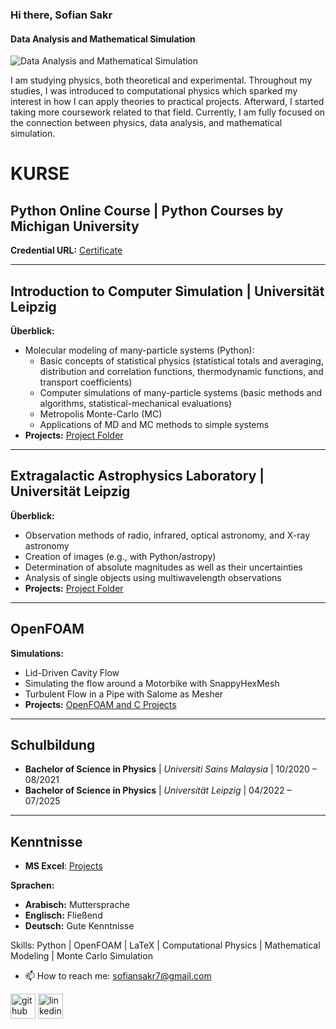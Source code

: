 ### Hi there, Sofian Sakr
#### Data Analysis and Mathematical Simulation
![Data Analysis and Mathematical Simulation](https://media.licdn.com/dms/image/v2/C5616AQGu9rvOmLF3kQ/profile-displaybackgroundimage-shrink_350_1400/profile-displaybackgroundimage-shrink_350_1400/0/1645983583153?e=1739404800&v=beta&t=i5JY1pwFrfsvAHhTY5NNnYA9YIQivd8HLRab7Tu5OZg)

I am studying physics, both theoretical and experimental. Throughout my studies, I was introduced to computational physics which sparked my interest in how I can apply theories to practical projects. Afterward, I started taking more coursework related to that field. Currently, I am fully focused on the connection between physics, data analysis, and mathematical simulation.


# KURSE

## Python Online Course | Python Courses by Michigan University
**Credential URL:** [Certificate](https://www.coursera.org/account/accomplishments/certificate/8KF2YPJ78WJP)

---

## Introduction to Computer Simulation | Universität Leipzig
**Überblick:**
- Molecular modeling of many-particle systems (Python):
  - Basic concepts of statistical physics (statistical totals and averaging, distribution and correlation functions, thermodynamic functions, and transport coefficients)
  - Computer simulations of many-particle systems (basic methods and algorithms, statistical-mechanical evaluations)
  - Metropolis Monte-Carlo (MC)
  - Applications of MD and MC methods to simple systems
- **Projects:** [Project Folder](https://drive.google.com/drive/folders/1C-ClfdWq4mT33wE8TGuTT9xSxhABKHa_?usp=sharing)

---

## Extragalactic Astrophysics Laboratory | Universität Leipzig
**Überblick:**
- Observation methods of radio, infrared, optical astronomy, and X-ray astronomy
- Creation of images (e.g., with Python/astropy)
- Determination of absolute magnitudes as well as their uncertainties
- Analysis of single objects using multiwavelength observations
- **Projects:** [Project Folder](https://drive.google.com/drive/folders/1rihdMu2ngzqyTPZUMvgguZqdfHuW9RJk?usp=sharing)

---

## OpenFOAM
**Simulations:**
- Lid-Driven Cavity Flow
- Simulating the flow around a Motorbike with SnappyHexMesh
- Turbulent Flow in a Pipe with Salome as Mesher
- **Projects:** [OpenFOAM and C Projects](https://drive.google.com/drive/folders/1kiueSVb-OyW_3F8u4fDFkJlqJCLvVDq2?usp=sharing)

---

## Schulbildung
- **Bachelor of Science in Physics** | *Universiti Sains Malaysia* | 10/2020 – 08/2021
- **Bachelor of Science in Physics** | *Universität Leipzig* | 04/2022 – 07/2025

---

## Kenntnisse
- **MS Excel**: [Projects](https://drive.google.com/drive/folders/1d0llfxWdeVTGFFoNxYbFWeGUt7X_cS5Y?usp=sharing)

**Sprachen:**
- **Arabisch:** Muttersprache
- **Englisch:** Fließend
- **Deutsch:** Gute Kenntnisse


Skills: Python |  OpenFOAM |  LaTeX |  Computational Physics |  Mathematical Modeling |  Monte Carlo Simulation

- 📫 How to reach me: sofiansakr7@gmail.com 


[<img src='https://cdn.jsdelivr.net/npm/simple-icons@3.0.1/icons/github.svg' alt='github' height='40'>](https://github.com/SofianSakr)  [<img src='https://cdn.jsdelivr.net/npm/simple-icons@3.0.1/icons/linkedin.svg' alt='linkedin' height='40'>](https://www.linkedin.com/in/sofian-sakr-767a13149/)  


